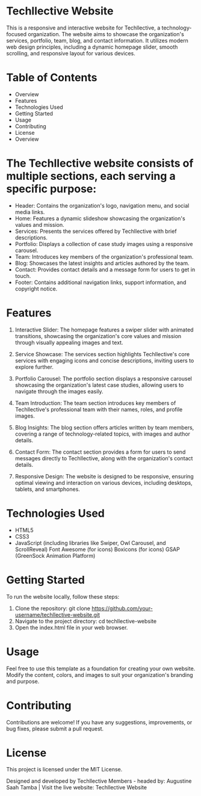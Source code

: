 # Techllective Website
This is a responsive and interactive website for Techllective, a technology-focused organization. The website aims to showcase the organization's services, portfolio, team, blog, and contact information. It utilizes modern web design principles, including a dynamic homepage slider, smooth scrolling, and responsive layout for various devices.

# Table of Contents
* Overview
* Features
* Technologies Used
* Getting Started
* Usage
* Contributing
* License
* Overview

# The Techllective website consists of multiple sections, each serving a specific purpose:

* Header: Contains the organization's logo, navigation menu, and social media links.
* Home: Features a dynamic slideshow showcasing the organization's values and mission.
* Services: Presents the services offered by Techllective with brief descriptions.
* Portfolio: Displays a collection of case study images using a responsive carousel.
* Team: Introduces key members of the organization's professional team.
* Blog: Showcases the latest insights and articles authored by the team.
* Contact: Provides contact details and a message form for users to get in touch.
* Footer: Contains additional navigation links, support information, and copyright notice.

# Features

1. Interactive Slider: The homepage features a swiper slider with animated transitions, showcasing the organization's core values and mission through visually appealing images and text.

2. Service Showcase: The services section highlights Techllective's core services with engaging icons and concise descriptions, inviting users to explore further.

3. Portfolio Carousel: The portfolio section displays a responsive carousel showcasing the organization's latest case studies, allowing users to navigate through the images easily.

4. Team Introduction: The team section introduces key members of Techllective's professional team with their names, roles, and profile images.

5. Blog Insights: The blog section offers articles written by team members, covering a range of technology-related topics, with images and author details.

6. Contact Form: The contact section provides a form for users to send messages directly to Techllective, along with the organization's contact details.

7. Responsive Design: The website is designed to be responsive, ensuring optimal viewing and interaction on various devices, including desktops, tablets, and smartphones.

# Technologies Used

* HTML5
* CSS3
* JavaScript (including libraries like Swiper, Owl Carousel, and ScrollReveal)
Font Awesome (for icons)
Boxicons (for icons)
GSAP (GreenSock Animation Platform)

# Getting Started

To run the website locally, follow these steps:

1. Clone the repository: git clone https://github.com/your-username/techllective-website.git
2. Navigate to the project directory: cd techllective-website
3. Open the index.html file in your web browser.

# Usage

Feel free to use this template as a foundation for creating your own website. Modify the content, colors, and images to suit your organization's branding and purpose.

# Contributing

Contributions are welcome! If you have any suggestions, improvements, or bug fixes, please submit a pull request.

# License

This project is licensed under the MIT License.

Designed and developed by Techllective Members - headed by: Augustine Saah Tamba | Visit the live website: Techllective Website
